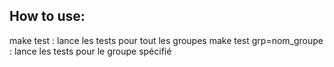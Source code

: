 How to use:
------------------------------------------------------
make test : lance les tests pour tout les groupes
make test grp=nom_groupe : lance les tests pour le groupe spécifié
